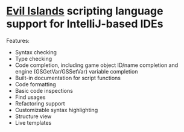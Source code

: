 # [Evil Islands](https://en.wikipedia.org/wiki/Evil_Islands:_Curse_of_the_Lost_Soul) scripting language support for IntelliJ-based IDEs

Features:
* Syntax checking 
* Type checking 
* Code completion, including game object ID/name completion and engine (GSGetVar/GSSetVar) variable completion
* Built-in documentation for script functions
* Code formatting 
* Basic code inspections 
* Find usages
* Refactoring support
* Customizable syntax highlighting 
* Structure view 
* Live templates 
